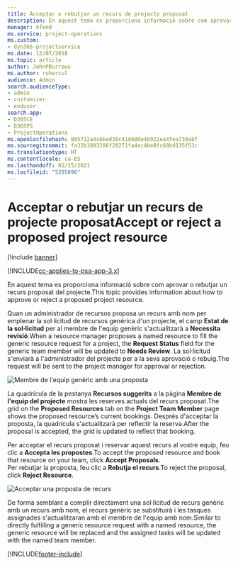 ```yaml
---
title: Acceptar o rebutjar un recurs de projecte proposat
description: En aquest tema es proporciona informació sobre com aprovar o rebutjar un recurs proposat del projecte.
manager: kfend
ms.service: project-operations
ms.custom:
- dyn365-projectservice
ms.date: 12/07/2018
ms.topic: article
author: JohnPBurrows
ms.author: ruhercul
audience: Admin
search.audienceType:
- admin
- customizer
- enduser
search.app:
- D365CE
- D365PS
- ProjectOperations
ms.openlocfilehash: 895712a4c6bed38c41d880e46922ea4fea739a8f
ms.sourcegitcommit: fa32b1893286f20271fa4ec4be8fc68bd135f53c
ms.translationtype: HT
ms.contentlocale: ca-ES
ms.lasthandoff: 02/15/2021
ms.locfileid: "5285696"
---
```

# <a name="accept-or-reject-a-proposed-project-resource"></a><span data-ttu-id="499a2-103">Acceptar o rebutjar un recurs de projecte proposat</span><span class="sxs-lookup"><span data-stu-id="499a2-103">Accept or reject a proposed project resource</span></span>

[!include [banner](../includes/psa-now-project-operations.md)]

[!INCLUDE[cc-applies-to-psa-app-3.x](../includes/cc-applies-to-psa-app-3x.md)]

<span data-ttu-id="499a2-104">En aquest tema es proporciona informació sobre com aprovar o rebutjar un recurs proposat del projecte.</span><span class="sxs-lookup"><span data-stu-id="499a2-104">This topic provides information about how to approve or reject a proposed project resource.</span></span>

<span data-ttu-id="499a2-105">Quan un administrador de recursos proposa un recurs amb nom per emplenar la sol·licitud de recursos genèrica d'un projecte, el camp **Estat de la sol·licitud** per al membre de l'equip genèric s'actualitzarà a **Necessita revisió**.</span><span class="sxs-lookup"><span data-stu-id="499a2-105">When a resource manager proposes a named resource to fill the generic resource request for a project, the **Request Status** field for the generic team member will be updated to **Needs Review**.</span></span> <span data-ttu-id="499a2-106">La sol·licitud s'enviarà a l'administrador del projecte per a la seva aprovació o rebuig.</span><span class="sxs-lookup"><span data-stu-id="499a2-106">The request will be sent to the project manager for approval or rejection.</span></span>

![Membre de l'equip genèric amb una proposta](media/RM-how-to-19.png)

<span data-ttu-id="499a2-108">La quadrícula de la pestanya **Recursos suggerits** a la pàgina **Membre de l'equip del projecte** mostra les reserves actuals del recurs proposat.</span><span class="sxs-lookup"><span data-stu-id="499a2-108">The grid on the **Proposed Resources** tab on the **Project Team Member** page shows the proposed resource’s current bookings.</span></span> <span data-ttu-id="499a2-109">Després d'acceptar la proposta, la quadrícula s'actualitzarà per reflectir la reserva.</span><span class="sxs-lookup"><span data-stu-id="499a2-109">After the proposal is accepted, the grid is updated to reflect that booking.</span></span> 

<span data-ttu-id="499a2-110">Per acceptar el recurs proposat i reservar aquest recurs al vostre equip, feu clic a **Accepta les propostes**.</span><span class="sxs-lookup"><span data-stu-id="499a2-110">To accept the proposed resource and book that resource on your team, click **Accept Proposals**.</span></span>  
<span data-ttu-id="499a2-111">Per rebutjar la proposta, feu clic a **Rebutja el recurs**.</span><span class="sxs-lookup"><span data-stu-id="499a2-111">To reject the proposal, click **Reject Resource**.</span></span>

![Acceptar una proposta de recurs](media/RM-how-to-20.png) 

<span data-ttu-id="499a2-113">De forma semblant a complir directament una sol·licitud de recurs genèric amb un recurs amb nom, el recurs genèric se substituirà i les tasques assignades s'actualitzaran amb el membre de l'equip amb nom.</span><span class="sxs-lookup"><span data-stu-id="499a2-113">Similar to directly fulfilling a generic resource request with a named resource, the generic resource will be replaced and the assigned tasks will be updated with the named team member.</span></span>


[!INCLUDE[footer-include](../includes/footer-banner.md)]
